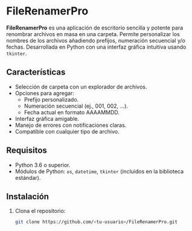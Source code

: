 # FileRenamerPro

**FileRenamerPro** es una aplicación de escritorio sencilla y potente para renombrar archivos en masa en una carpeta. Permite personalizar los nombres de los archivos añadiendo prefijos, numeración secuencial y/o fechas. Desarrollada en Python con una interfaz gráfica intuitiva usando `tkinter`.

## Características
- Selección de carpeta con un explorador de archivos.
- Opciones para agregar:
  - Prefijo personalizado.
  - Numeración secuencial (ej., 001, 002, ...).
  - Fecha actual en formato AAAAMMDD.
- Interfaz gráfica amigable.
- Manejo de errores con notificaciones claras.
- Compatible con cualquier tipo de archivo.

## Requisitos
- Python 3.6 o superior.
- Módulos de Python: `os`, `datetime`, `tkinter` (incluidos en la biblioteca estándar).

## Instalación
1. Clona el repositorio:
   ```bash
   git clone https://github.com/<tu-usuario>/FileRenamerPro.git
